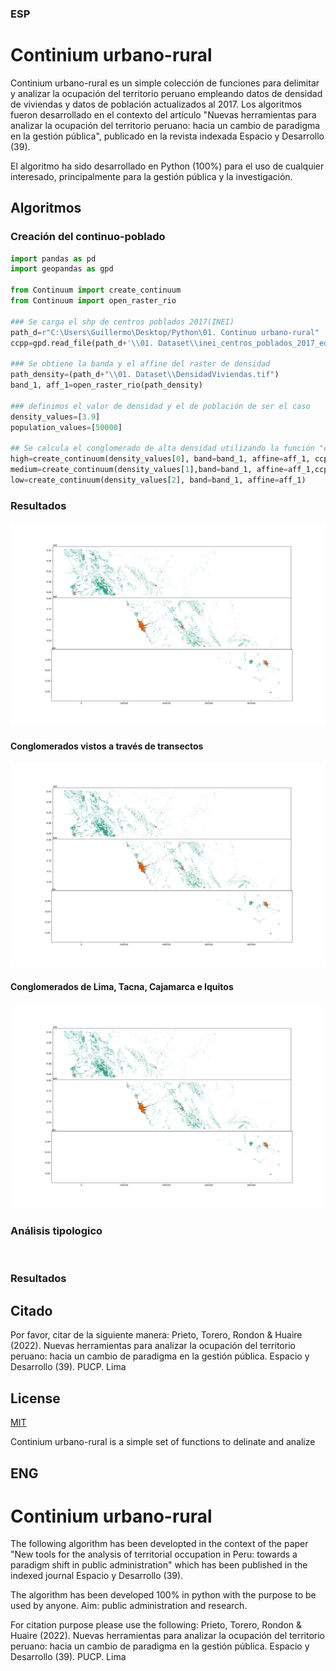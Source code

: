 ### ESP
# Continium urbano-rural

Continium urbano-rural es un simple colección de funciones para delimitar y analizar la ocupación del territorio peruano empleando datos de densidad de viviendas y datos de población actualizados al 2017. Los algoritmos fueron desarrollado en el contexto del artículo "Nuevas herramientas para analizar la ocupación del territorio peruano: hacia un cambio de paradigma en la gestión pública", publicado en la revista indexada Espacio y Desarrollo (39).

El algoritmo ha sido desarrollado en Python (100%) para el uso de cualquier interesado, principalmente para la gestión pública y la investigación.

## Algoritmos

### Creación del continuo-poblado

```python
import pandas as pd
import geopandas as gpd

from Continuum import create_continuum
from Continuum import open_raster_rio

### Se carga el shp de centros poblados 2017(INEI)
path_d=r"C:\Users\Guillermo\Desktop/Python\01. Continuo urbano-rural"
ccpp=gpd.read_file(path_d+'\\01. Dataset\\inei_centros_poblados_2017_edits.shp')

### Se obtiene la banda y el affine del raster de densidad
path_density=(path_d+"\\01. Dataset\\DensidadViviendas.tif")
band_1, aff_1=open_raster_rio(path_density)

### definimos el valor de densidad y el de población de ser el caso
density_values=[3.9]
population_values=[50000]

## Se calcula el conglomerado de alta densidad utilizando la función "create_continuum"
high=create_continuum(density_values[0], band=band_1, affine=aff_1, ccpp_shp=ccpp, pob_minima=population_values[0], no_holes=True)
medium=create_continuum(density_values[1],band=band_1, affine=aff_1,ccpp_shp=ccpp, pob_minima=population_values[1], no_holes=True)
low=create_continuum(density_values[2], band=band_1, affine=aff_1)
```
### Resultados

![alt text](https://github.com/gprietoe/Continuo-urbano-rural/blob/main/03.%20Images/transectos_pais.jpg)
#### Conglomerados vistos a través de transectos
![alt text](https://github.com/gprietoe/Continuo-urbano-rural/blob/main/03.%20Images/transectos_pais.jpg?raw=true "Transectos")
           


#### Conglomerados de Lima, Tacna, Cajamarca e Iquitos
![alt text](https://github.com/gprietoe/Continuo-urbano-rural/blob/main/03.%20Images/transectos_pais.jpg "Transectos")

### Análisis tipologico

```python



```

### Resultados

## Citado
Por favor, citar de la siguiente manera:
Prieto, Torero, Rondon & Huaire (2022). Nuevas herramientas para analizar la ocupación del territorio peruano: hacia un cambio de paradigma en la gestión pública. Espacio y Desarrollo (39). PUCP. Lima

## License

[MIT](https://choosealicense.com/licenses/mit/)


Continium urbano-rural is a simple set of functions to delinate and analize 

## ENG
# Continium urbano-rural

The following algorithm has been developted in the context of the paper "New tools for the analysis of territorial occupation in Peru: towards a paradigm shift in public administration" which has been published in the indexed journal Espacio y Desarrollo (39). 

The algorithm has been developed 100% in python with the purpose to be used by anyone. Aim: public administration and research.

For citation purpose please use the following:
Prieto, Torero, Rondon & Huaire (2022). Nuevas herramientas para analizar la ocupación del territorio peruano: hacia un cambio de paradigma en la gestión pública. Espacio y Desarrollo (39). PUCP. Lima